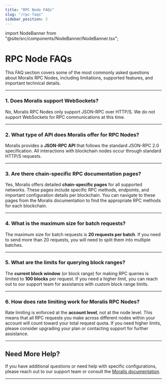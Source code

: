 ```yaml
---
title: "RPC Node FAQs"
slug: "/rpc-faqs"
sidebar_position: 3
---
```


import NodeBanner from "@site/src/components/NodeBanner/NodeBanner.tsx";

# RPC Node FAQs

This FAQ section covers some of the most commonly asked questions about Moralis RPC Nodes, including limitations, supported features, and important technical details.

---

### 1. Does Moralis support WebSockets?

No, Moralis RPC Nodes only support JSON-RPC over HTTP/S. We do not support WebSockets for RPC communications at this time.

---

### 2. What type of API does Moralis offer for RPC Nodes?

Moralis provides a **JSON-RPC API** that follows the standard JSON-RPC 2.0 specification. All interactions with blockchain nodes occur through standard HTTP/S requests.

---

### 3. Are there chain-specific RPC documentation pages?

Yes, Moralis offers detailed **chain-specific pages** for all supported networks. These pages include specific RPC methods, endpoints, and important configuration details per blockchain. You can navigate to these pages from the Moralis documentation to find the appropriate RPC methods for each blockchain.

---

### 4. What is the maximum size for batch requests?

The maximum size for batch requests is **20 requests per batch**. If you need to send more than 20 requests, you will need to split them into multiple batches.

---

### 5. What are the limits for querying block ranges?

The **current block window** (or block range) for making RPC queries is limited to **100 blocks** per request. If you need a higher limit, you can reach out to our support team for assistance with custom block range limits.

---

### 6. How does rate limiting work for Moralis RPC Nodes?

Rate limiting is enforced at the **account level**, not at the node level. This means that all RPC requests you make across different nodes within your account will count toward your total request quota. If you need higher limits, please consider upgrading your plan or contacting support for further assistance.

---

## Need More Help?

If you have additional questions or need help with specific configurations, please reach out to our support team or consult the [Moralis documentation](https://docs.moralis.io/rpc-nodes).

---
